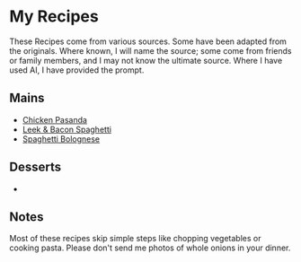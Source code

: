 # My Recipes
These Recipes come from various sources. Some have been adapted from the originals. Where known, I will name the source; some come from friends or family members, and I may not know the ultimate source. Where I have used AI, I have provided the prompt.

## Mains
- [Chicken Pasanda](Main/chicken-pasanda.md)
- [Leek & Bacon Spaghetti](Main/leek-and-bacon-spaghetti.md)
- [Spaghetti Bolognese](Main/spaghetti-bolognese.md)
## Desserts
- 

## Notes
Most of these recipes skip simple steps like chopping vegetables or cooking pasta. Please don't send me photos of whole onions in your dinner.